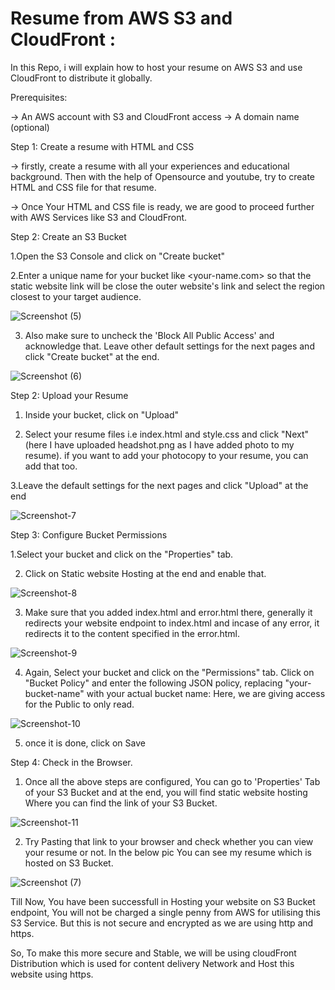 # Resume from AWS S3 and CloudFront :

In this Repo, i will explain how to host your resume on AWS S3 and use CloudFront to distribute it globally.

Prerequisites:

-> An AWS account with S3 and CloudFront access
-> A domain name (optional)

Step 1: Create a resume with HTML and CSS

-> firstly, create a resume with all your experiences and educational background. Then with the help of Opensource and youtube, try to create HTML and CSS file for that resume.

-> Once Your HTML and CSS file is ready, we are good to proceed further with AWS Services like S3 and CloudFront.

Step 2: Create an S3 Bucket

1.Open the S3 Console and click on "Create bucket"

2.Enter a unique name for your bucket like <your-name.com> so that the static website link will be close the outer website's link and select the region closest to your target audience.

![Screenshot (5)](https://user-images.githubusercontent.com/98457309/228787587-17409118-bfe2-4b38-bbdb-bd0adf0d7ad3.png)

3. Also make sure to uncheck the 'Block All Public Access' and acknowledge that. Leave other default settings for the next pages and click "Create bucket" at the end.

![Screenshot (6)](https://user-images.githubusercontent.com/98457309/228787909-bf49e841-0f29-4b58-b2c5-78451848f8a1.png)

Step 2: Upload your Resume

1. Inside your bucket, click on "Upload"

2. Select your resume files i.e index.html and style.css and click "Next" (here I have uploaded headshot.png as I have added photo to my resume). if you want to add your photocopy to your resume, you can add that too.

3.Leave the default settings for the next pages and click "Upload" at the end
 
![Screenshot-7](https://user-images.githubusercontent.com/98457309/228789539-150faaa1-9b00-458c-98f0-2651e8056440.png)

Step 3: Configure Bucket Permissions

1.Select your bucket and click on the "Properties" tab.

2. Click on Static website Hosting at the end and enable that.

![Screenshot-8](https://user-images.githubusercontent.com/98457309/228790326-94355dbe-5f9b-4f07-ba9d-f3e4a3555f3a.png)

3. Make sure that you added index.html and error.html there, generally it redirects your website endpoint to index.html and incase of any error, it redirects it to the content specified in the error.html.

![Screenshot-9](https://user-images.githubusercontent.com/98457309/228790717-7cf13eba-59a8-4f23-b239-555b9fb7ae51.png)

4. Again, Select your bucket and click on the "Permissions" tab. Click on "Bucket Policy" and enter the following JSON policy, replacing "your-bucket-name" with your actual bucket name: Here, we are giving access for the Public to only read.

![Screenshot-10](https://user-images.githubusercontent.com/98457309/228791172-5be3dab6-3da1-463c-8ec1-bf32256727bb.png)

5. once it is done, click on Save

Step 4: Check in the Browser.

1. Once all the above steps are configured, You can go to 'Properties' Tab of your S3 Bucket and at the end, you will find static website hosting Where you can find the link of your S3 Bucket.

![Screenshot-11](https://user-images.githubusercontent.com/98457309/228792363-c00b0839-9302-4d76-8ee9-7d705ba8971e.png)

2. Try Pasting that link to your browser and check whether you can view your resume or not. In the below pic You can see my resume which is hosted on S3 Bucket.

![Screenshot (7)](https://user-images.githubusercontent.com/98457309/228792841-b4aa4567-d934-445d-a993-0cd9d0da99cc.png)

Till Now, You have been successfull in Hosting your website on S3 Bucket endpoint, You will not be charged a single penny from AWS for utilising this S3 Service.
But this is not secure and encrypted as we are using http and https. 

So, To make this more secure and Stable, we will be using cloudFront Distribution which is used for content delivery Network and Host this website using https.
